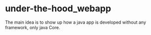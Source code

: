 # under-the-hood_webapp

The main idea is to show up how a java app is developed without any framework, only java Core.
